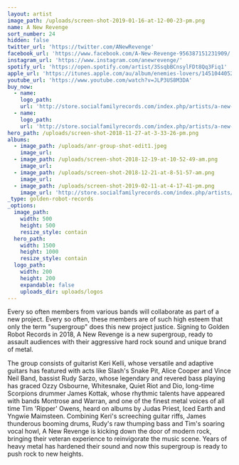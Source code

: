 ```yaml
---
layout: artist
image_path: /uploads/screen-shot-2019-01-16-at-12-00-23-pm.png
name: A New Revenge
sort_number: 24
hidden: false
twitter_url: 'https://twitter.com/ANewRevenge'
facebook_url: 'https://www.facebook.com/A-New-Revenge-956387151231909/'
instagram_url: 'https://www.instagram.com/anewrevenge/'
spotify_url: 'https://open.spotify.com/artist/3SsqbBCnsylFDt8Qq3Fiq1'
apple_url: 'https://itunes.apple.com/au/album/enemies-lovers/1451044052'
youtube_url: 'https://www.youtube.com/watch?v=JLP3US8M3DA'
buy_now:
  - name:
    logo_path:
    url: 'http://store.socialfamilyrecords.com/index.php/artists/a-new-revenge.html'
  - name:
    logo_path:
    url: 'http://store.socialfamilyrecords.com/index.php/artists/a-new-revenge.html'
hero_path: /uploads/screen-shot-2018-11-27-at-3-33-26-pm.png
albums:
  - image_path: /uploads/anr-group-shot-edit1.jpeg
    image_url:
  - image_path: /uploads/screen-shot-2018-12-19-at-10-52-49-am.png
    image_url:
  - image_path: /uploads/screen-shot-2018-12-21-at-8-51-57-am.png
    image_url:
  - image_path: /uploads/screen-shot-2019-02-11-at-4-17-41-pm.png
    image_url: 'http://store.socialfamilyrecords.com/index.php/artists/a-new-revenge.html'
_type: golden-robot-records
_options:
  image_path:
    width: 500
    height: 500
    resize_style: contain
  hero_path:
    width: 1500
    height: 1000
    resize_style: contain
  logo_path:
    width: 200
    height: 200
    expandable: false
    uploads_dir: uploads/logos
---
```


Every so often members from various bands will collaborate as part of a new project. Every so often, these members are of such high esteem that only the term "supergroup" does this new project justice. Signing to Golden Robot Records in 2018, A New Revenge is a new supergroup, ready to assault audiences with their aggressive hard rock sound and unique brand of metal.

The group consists of guitarist Keri Kelli, whose versatile and adaptive guitars has featured with acts like Slash's Snake Pit, Alice Cooper and Vince Neil Band, bassist Rudy Sarzo, whose legendary and revered bass playing has graced Ozzy Osbourne, Whitesnake, Quiet Riot and Dio, long-time Scorpions drummer James Kottak, whose rhythmic talents have appeared with bands Montrose and Warran, and one of the finest metal voices of all time Tim 'Ripper' Owens, heard on albums by Judas Priest, Iced Earth and Yngwie Maimsteen. Combining Keri's screeching guitar riffs, James thunderous booming drums, Rudy's raw thumping bass and Tim's soaring vocal howl, A New Revenge is kicking down the door of modern rock, bringing their veteran experience to reinvigorate the music scene. Years of heavy metal has hardened their sound and now this supergroup is ready to push rock to new heights.